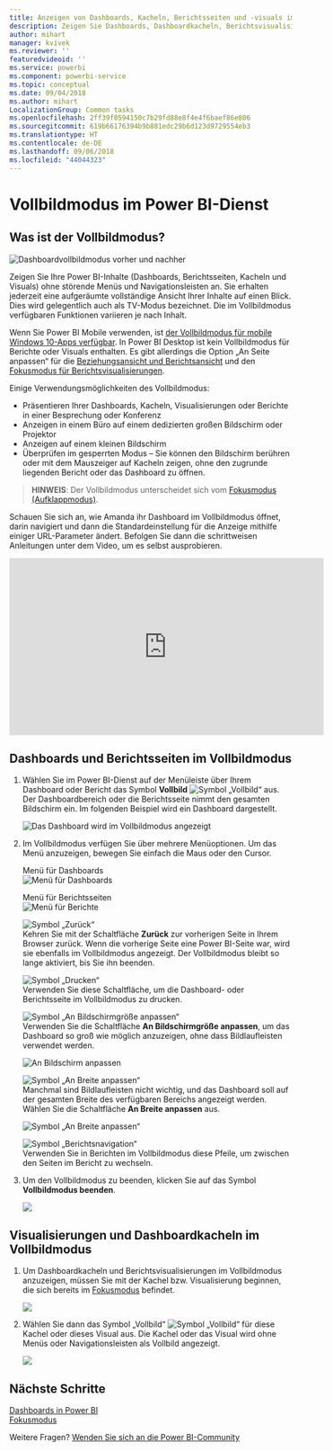 ```yaml
---
title: Anzeigen von Dashboards, Kacheln, Berichtsseiten und -visuals im Vollbildmodus
description: Zeigen Sie Dashboards, Dashboardkacheln, Berichtsvisualisierungen und Berichtsseiten im Vollbildmodus (auch als *TV-Modus* bezeichnet) an.
author: mihart
manager: kvivek
ms.reviewer: ''
featuredvideoid: ''
ms.service: powerbi
ms.component: powerbi-service
ms.topic: conceptual
ms.date: 09/04/2018
ms.author: mihart
LocalizationGroup: Common tasks
ms.openlocfilehash: 2ff39f0594150c7b29fd88e8f4e4f6baef86e806
ms.sourcegitcommit: 619b66176394b9b881edc29b6d123d9729554eb3
ms.translationtype: HT
ms.contentlocale: de-DE
ms.lasthandoff: 09/06/2018
ms.locfileid: "44044323"
---
```

# <a name="full-screen-mode-in-power-bi-service"></a>Vollbildmodus im Power BI-Dienst
## <a name="what-is-full-screen-mode"></a>Was ist der Vollbildmodus?
![Dashboardvollbildmodus vorher und nachher](media/service-fullscreen-mode/power-bi-full-screen-comparison.png)

Zeigen Sie Ihre Power BI-Inhalte (Dashboards, Berichtsseiten, Kacheln und Visuals) ohne störende Menüs und Navigationsleisten an.  Sie erhalten jederzeit eine aufgeräumte vollständige Ansicht Ihrer Inhalte auf einen Blick. Dies wird gelegentlich auch als TV-Modus bezeichnet. Die im Vollbildmodus verfügbaren Funktionen variieren je nach Inhalt. 

Wenn Sie Power BI Mobile verwenden, ist [der Vollbildmodus für mobile Windows 10-Apps verfügbar](mobile-windows-10-app-presentation-mode.md). In Power BI Desktop ist kein Vollbildmodus für Berichte oder Visuals enthalten. Es gibt allerdings die Option „An Seite anpassen“ für die [Beziehungsansicht und Berichtsansicht](desktop-report-view.md) und den [Fokusmodus für Berichtsvisualisierungen](service-focus-mode.md).

 

Einige Verwendungsmöglichkeiten des Vollbildmodus:

* Präsentieren Ihrer Dashboards, Kacheln, Visualisierungen oder Berichte in einer Besprechung oder Konferenz
* Anzeigen in einem Büro auf einem dedizierten großen Bildschirm oder Projektor
* Anzeigen auf einem kleinen Bildschirm
* Überprüfen im gesperrten Modus – Sie können den Bildschirm berühren oder mit dem Mauszeiger auf Kacheln zeigen, ohne den zugrunde liegenden Bericht oder das Dashboard zu öffnen.

> **HINWEIS**: Der Vollbildmodus unterscheidet sich vom [Fokusmodus (Aufklappmodus)](service-focus-mode.md).
> 
> 

Schauen Sie sich an, wie Amanda ihr Dashboard im Vollbildmodus öffnet, darin navigiert und dann die Standardeinstellung für die Anzeige mithilfe einiger URL-Parameter ändert. Befolgen Sie dann die schrittweisen Anleitungen unter dem Video, um es selbst ausprobieren.

<iframe width="560" height="315" src="https://www.youtube.com/embed/c31gZkyvC54" frameborder="0" allowfullscreen></iframe>

## <a name="dashboards-and-report-pages-in-full-screen-mode"></a>Dashboards und Berichtsseiten im Vollbildmodus
1. Wählen Sie im Power BI-Dienst auf der Menüleiste über Ihrem Dashboard oder Bericht das Symbol **Vollbild** ![Symbol „Vollbild“](media/service-fullscreen-mode/power-bi-full-screen-icon.png) aus. Der Dashboardbereich oder die Berichtsseite nimmt den gesamten Bildschirm ein. Im folgenden Beispiel wird ein Dashboard dargestellt.
   
      ![Das Dashboard wird im Vollbildmodus angezeigt](media/service-fullscreen-mode/power-bi-dash-full-screen.png)
2. Im Vollbildmodus verfügen Sie über mehrere Menüoptionen.  Um das Menü anzuzeigen, bewegen Sie einfach die Maus oder den Cursor. 
   
     Menü für Dashboards    
     ![Menü für Dashboards](media/service-fullscreen-mode/power-bi-full-screen-menu-dashboard.png)    
   
     Menü für Berichtsseiten    
    ![Menü für Berichte](media/service-fullscreen-mode/power-bi-report-menu.png)    
   
    ![Symbol „Zurück“](media/service-fullscreen-mode/power-bi-back-icon.png)    
    Kehren Sie mit der Schaltfläche **Zurück** zur vorherigen Seite in Ihrem Browser zurück. Wenn die vorherige Seite eine Power BI-Seite war, wird sie ebenfalls im Vollbildmodus angezeigt.  Der Vollbildmodus bleibt so lange aktiviert, bis Sie ihn beenden.
   
    ![Symbol „Drucken“](media/service-fullscreen-mode/power-bi-print-icon.png)    
    Verwenden Sie diese Schaltfläche, um die Dashboard- oder Berichtsseite im Vollbildmodus zu drucken. 
   
    ![Symbol „An Bildschirmgröße anpassen“](media/service-fullscreen-mode/power-bi-fit-to-width.png)    
    Verwenden Sie die Schaltfläche **An Bildschirmgröße anpassen**, um das Dashboard so groß wie möglich anzuzeigen, ohne dass Bildlaufleisten verwendet werden.     
   
    ![An Bildschirm anpassen](media/service-fullscreen-mode/power-bi-fit-screen.png)
   
    ![Symbol „An Breite anpassen“](media/service-fullscreen-mode/power-bi-fit-width.png)       
    Manchmal sind Bildlaufleisten nicht wichtig, und das Dashboard soll auf der gesamten Breite des verfügbaren Bereichs angezeigt werden. Wählen Sie die Schaltfläche **An Breite anpassen** aus.    
   
    ![Symbol „An Breite anpassen“](media/service-fullscreen-mode/power-bi-fit-to-width-new.png)
   
    ![Symbol „Berichtsnavigation“](media/service-fullscreen-mode/power-bi-report-nav2.png)       
    Verwenden Sie in Berichten im Vollbildmodus diese Pfeile, um zwischen den Seiten im Bericht zu wechseln.    
3. Um den Vollbildmodus zu beenden, klicken Sie auf das Symbol **Vollbildmodus beenden**.
   
      ![](media/service-fullscreen-mode/exit-fullscreen-new.png)

## <a name="visualizations-and-dashboard-tiles-in-full-screen-mode"></a>Visualisierungen und Dashboardkacheln im Vollbildmodus
1. Um Dashboardkacheln und Berichtsvisualisierungen im Vollbildmodus anzuzeigen, müssen Sie mit der Kachel bzw. Visualisierung beginnen, die sich bereits im [Fokusmodus](service-focus-mode.md) befindet. 
   
    ![](media/service-fullscreen-mode/power-bi-focus3.png)
2. Wählen Sie dann das Symbol „Vollbild“ ![Symbol „Vollbild“](media/service-fullscreen-mode/power-bi-full-screen-icon.png)  für diese Kachel oder dieses Visual aus. Die Kachel oder das Visual wird ohne Menüs oder Navigationsleisten als Vollbild angezeigt.
   
    ![](media/service-fullscreen-mode/power-bi-fullscreen.png)

## <a name="next-steps"></a>Nächste Schritte
[Dashboards in Power BI](service-dashboards.md)  
[Fokusmodus](service-focus-mode.md)    

Weitere Fragen? [Wenden Sie sich an die Power BI-Community](http://community.powerbi.com/)

